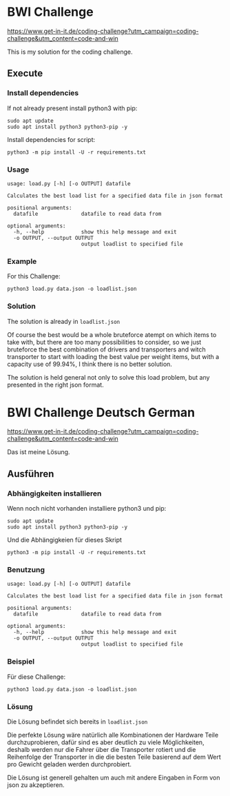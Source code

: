 # BWI Challenge
https://www.get-in-it.de/coding-challenge?utm_campaign=coding-challenge&utm_content=code-and-win

This is my solution for the coding challenge.

## Execute
### Install dependencies
If not already present install python3 with pip:
```
sudo apt update
sudo apt install python3 python3-pip -y
```
Install dependencies for script:
```
python3 -m pip install -U -r requirements.txt
```
### Usage
```
usage: load.py [-h] [-o OUTPUT] datafile

Calculates the best load list for a specified data file in json format

positional arguments:
  datafile              datafile to read data from

optional arguments:
  -h, --help            show this help message and exit
  -o OUTPUT, --output OUTPUT
                        output loadlist to specified file
```

### Example
For this Challenge:
```
python3 load.py data.json -o loadlist.json
```

### Solution
The solution is already in `loadlist.json`

Of course the best would be a whole bruteforce atempt on which items to take with, but there are too many possibilities to consider, so we just bruteforce the best combination of drivers and transporters and witch transporter to start with loading the best value per weight items, but with a capacity use of 99.94%, I think there is no better solution.

The solution is held general not only to solve this load problem, but any presented in the right json format.

# BWI Challenge Deutsch German
https://www.get-in-it.de/coding-challenge?utm_campaign=coding-challenge&utm_content=code-and-win

Das ist meine Lösung.

## Ausführen
### Abhängigkeiten installieren
Wenn noch nicht vorhanden installiere python3 und pip:
```
sudo apt update
sudo apt install python3 python3-pip -y
```
Und die Abhängigkeien für dieses Skript
```
python3 -m pip install -U -r requirements.txt
```
### Benutzung
```
usage: load.py [-h] [-o OUTPUT] datafile

Calculates the best load list for a specified data file in json format

positional arguments:
  datafile              datafile to read data from

optional arguments:
  -h, --help            show this help message and exit
  -o OUTPUT, --output OUTPUT
                        output loadlist to specified file
```

### Beispiel
Für diese Challenge:
```
python3 load.py data.json -o loadlist.json
```

### Lösung
Die Lösung befindet sich bereits in `loadlist.json`

Die perfekte Lösung wäre natürlich alle Kombinationen der Hardware Teile durchzuprobieren, dafür sind es aber deutlich zu viele Möglichkeiten, deshalb werden nur die Fahrer über die Transporter rotiert und die Reihenfolge der Transporter in die die besten Teile basierend auf dem Wert pro Gewicht geladen werden durchprobiert.

Die Lösung ist generell gehalten um auch mit andere Eingaben in Form von json zu akzeptieren.